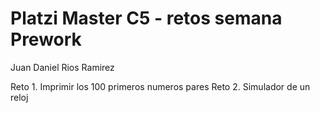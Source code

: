 # Platzi Master C5 - retos semana Prework

Juan Daniel Rios Ramirez

Reto 1. Imprimir los 100 primeros numeros pares
Reto 2. Simulador de un reloj
